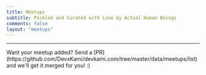 ```yaml
---
title: Meetups
subtitle: Pickled and Curated with Love by Actual Human Beings
comments: false
layout: "meetups"
---
```


<hr>
Want your meetup added? Send a [PR](https://github.com/DevxKami/devkami.com/tree/master/data/meetups/list) and we'll get it merged for you! :)
